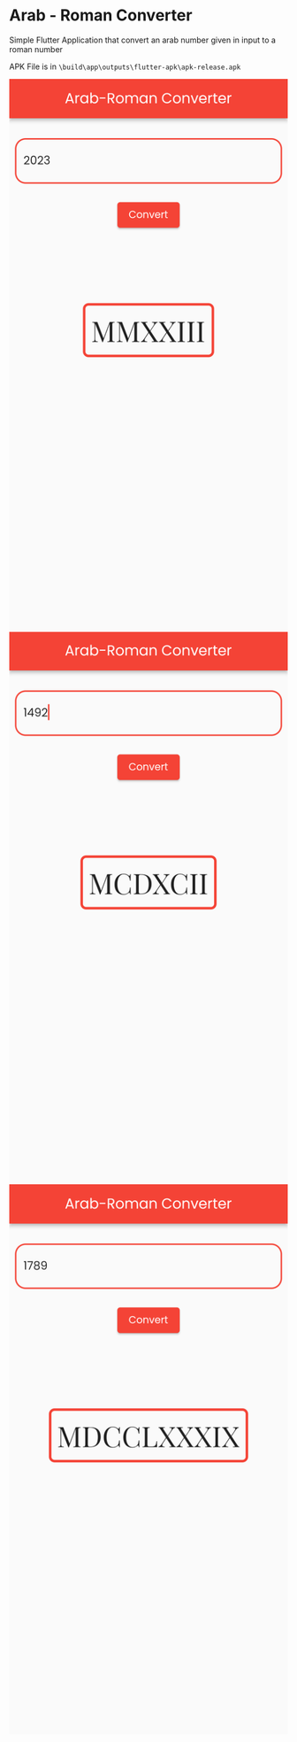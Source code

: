 # Arab - Roman Converter

Simple Flutter Application that convert an arab number given in input to a roman number

APK File is in `\build\app\outputs\flutter-apk\apk-release.apk`

![image1](1.png)
![image2](2.png)
![image3](3.png)
